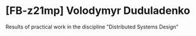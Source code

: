 # [FB-z21mp] Volodymyr Duduladenko
Results of practical work in the discipline "Distributed Systems Design"